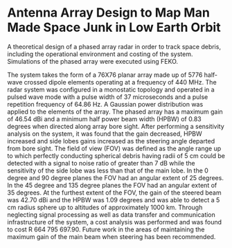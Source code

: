 # Antenna Array Design to Map Man Made Space Junk in Low Earth Orbit
A theoretical design of a phased array radar in order to track space debris, including the operational environment and costing of the system. Simulations of the phased array were executed using FEKO.

The system takes the form of a 76X76 planar array made up of 5776 half-wave crossed dipole elements operating at a frequency of 440 MHz. The radar system was configured in a monostatic topology and operated in a pulsed wave mode with a pulse width of 37 microseconds and a pulse repetition frequency of 64.86 Hz. A Gaussian power distribution was applied to the elements of the array. The phased array has a maximum gain of 46.54 dBi and a minimum half power beam width (HPBW) of 0.83 degrees when directed along array bore sight. After performing a sensitivity analysis on the system, it was found that the gain decreased, HPBW increased and side lobes gains increased as the steering angle departed from bore sight. The field of view (FOV) was defined as the angle range up to which perfectly conducting spherical debris having radii of 5 cm could be detected with a signal to noise ratio of greater than 7 dB while the sensitivity of the side lobe was less than that of the main lobe. In the 0 degree and 90 degree planes the FOV had an angular extent of 25 degrees. In the 45 degree and 135 degree planes the FOV had an angular extent of 35 degrees. At the furthest extent of the FOV, the gain of the steered beam was 42.70 dBi and the HPBW was 1.09 degrees and was able to detect a 5 cm radius sphere up to altitudes of approximately 1000 km. Through neglecting signal processing as well as data transfer and communication infrastructure of the system, a cost analysis was performed and
was found to cost R 664 795 697.90. Future work in the areas of maintaining the maximum gain of the main beam when steering has been recommended.
